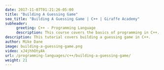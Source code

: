 ```yaml
---
date: 2017-11-07T01:21:26-05:00
title: "Building A Guessing Game"
seo_title: "Building A Guessing Game | C++ | Giraffe Academy"
subheader:
     greeting: C++ - Programming Language
     description: This course covers the basics of programming in C++. Work your way through the videos and we'll teach you everything you need to know to start your programming journey!
description: This tutorial covers building a guessing game in C++.
author: Mike Dane
image: building-a-guessing-game.png
video: xJ4jhhOtyAk
url: /programming-languages/c++/building-a-guessing-game/
weight: 21
---
```

